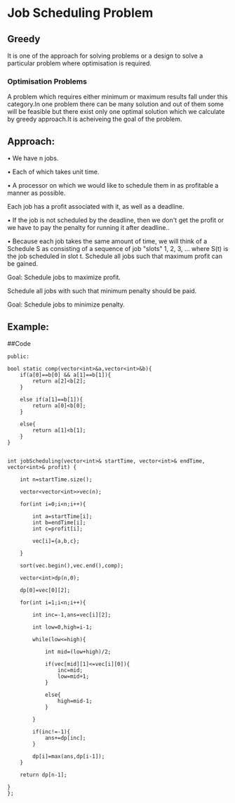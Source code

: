 # Job Scheduling Problem

## Greedy 
It is one of the approach for solving problems or a design to solve a particular problem where optimisation is required.

### Optimisation Problems
A problem which requires either minimum or maximum results fall under this category.In one problem there can be many solution and out of them some will be feasible but there exist only one optimal solution which we calculate by greedy approach.It is acheiveing the goal of the problem.

## Approach:
• We have n jobs.

• Each of which takes unit time.

• A processor on which we would like to schedule them in as profitable a manner as possible.

Each job has a profit associated with it, as well as a deadline.

• If the job is not scheduled by the deadline, then we don't get the profit or we have to pay the penalty for running it after deadline..

• Because each job takes the same amount of time, we will think of a Schedule S as consisting of a sequence of job "slots" 1, 2, 3, ... where S(t) is the job scheduled in slot t.
Schedule all jobs such that maximum profit can be gained.

Goal: Schedule jobs to maximize profit.

Schedule all jobs with such that minimum penalty should be paid.

Goal: Schedule jobs to minimize penalty.

## Example:

##Code

```class Solution {
public:

bool static comp(vector<int>&a,vector<int>&b){
    if(a[0]==b[0] && a[1]==b[1]){
        return a[2]<b[2];
    }
    
    else if(a[1]==b[1]){
        return a[0]<b[0];
    }
    
    else{
        return a[1]<b[1];
    }
}


int jobScheduling(vector<int>& startTime, vector<int>& endTime, vector<int>& profit) {
    
    int n=startTime.size();
    
    vector<vector<int>>vec(n);
    
    for(int i=0;i<n;i++){
        
        int a=startTime[i];
        int b=endTime[i];
        int c=profit[i];
        
        vec[i]={a,b,c};
        
    }
    
    sort(vec.begin(),vec.end(),comp);
    
    vector<int>dp(n,0);
    
    dp[0]=vec[0][2];
    
    for(int i=1;i<n;i++){
        
        int inc=-1,ans=vec[i][2];
        
        int low=0,high=i-1;
        
        while(low<=high){
            
            int mid=(low+high)/2;
            
            if(vec[mid][1]<=vec[i][0]){
                inc=mid;
                low=mid+1;
            }
            
            else{
                high=mid-1;
            }
            
        }
        
        if(inc!=-1){
            ans+=dp[inc];
        }
        
        dp[i]=max(ans,dp[i-1]);
    }
    
    return dp[n-1];
    
}
};
```

